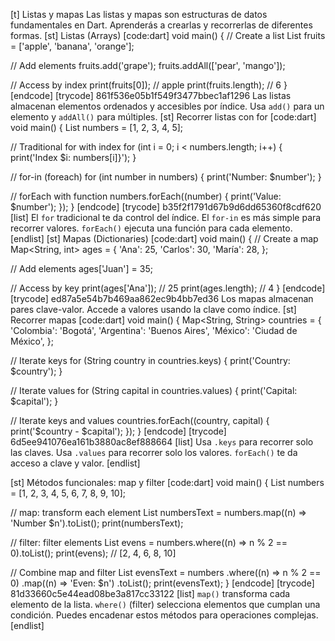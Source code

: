 [t] Listas y mapas
Las listas y mapas son estructuras de datos fundamentales en Dart. Aprenderás a crearlas y recorrerlas de diferentes formas.
[st] Listas (Arrays)
[code:dart]
void main() {
  // Create a list
  List<String> fruits = ['apple', 'banana', 'orange'];
  
  // Add elements
  fruits.add('grape');
  fruits.addAll(['pear', 'mango']);
  
  // Access by index
  print(fruits[0]); // apple
  print(fruits.length); // 6
}
[endcode]
[trycode] 861f536e05b1f549f3477bbec1af1296
Las listas almacenan elementos ordenados y accesibles por índice.
Usa `add()` para un elemento y `addAll()` para múltiples.
[st] Recorrer listas con for
[code:dart]
void main() {
  List<int> numbers = [1, 2, 3, 4, 5];
  
  // Traditional for with index
  for (int i = 0; i < numbers.length; i++) {
    print('Index $i:  numbers[i]}');
  }
  
  // for-in (foreach)
  for (int number in numbers) {
    print('Number: $number');
  }
  
  // forEach with function
  numbers.forEach((number) {
    print('Value: $number');
  });
}
[endcode]
[trycode] b35f2f1791d67b9d6dd65360f8cdf620
[list]
El `for` tradicional te da control del índice.
El `for-in` es más simple para recorrer valores.
`forEach()` ejecuta una función para cada elemento.
[endlist]
[st] Mapas (Dictionaries)
[code:dart]
void main() {
  // Create a map
  Map<String, int> ages = {
    'Ana': 25,
    'Carlos': 30,
    'María': 28,
  };
  
  // Add elements
  ages['Juan'] = 35;
  
  // Access by key
  print(ages['Ana']); // 25
  print(ages.length); // 4
}
[endcode]
[trycode] ed87a5e54b7b469aa862ec9b4bb7ed36
Los mapas almacenan pares clave-valor. Accede a valores usando la clave como índice.
[st] Recorrer mapas
[code:dart]
void main() {
  Map<String, String> countries = {
    'Colombia': 'Bogotá',
    'Argentina': 'Buenos Aires',
    'México': 'Ciudad de México',
  };
  
  // Iterate keys
  for (String country in countries.keys) {
    print('Country: $country');
  }
  
  // Iterate values
  for (String capital in countries.values) {
    print('Capital: $capital');
  }
  
  // Iterate keys and values
  countries.forEach((country, capital) {
    print('$country - $capital');
  });
}
[endcode]
[trycode] 6d5ee941076ea161b3880ac8ef888664
[list]
Usa `.keys` para recorrer solo las claves.
Usa `.values` para recorrer solo los valores.
`forEach()` te da acceso a clave y valor.
[endlist]

[st] Métodos funcionales: map y filter
[code:dart]
void main() {
  List<int> numbers = [1, 2, 3, 4, 5, 6, 7, 8, 9, 10];
  
  // map: transform each element
  List<String> numbersText = numbers.map((n) => 'Number $n').toList();
  print(numbersText);
  
  // filter: filter elements
  List<int> evens = numbers.where((n) => n % 2 == 0).toList();
  print(evens); // [2, 4, 6, 8, 10]
  
  // Combine map and filter
  List<String> evensText = numbers
      .where((n) => n % 2 == 0)
      .map((n) => 'Even: $n')
      .toList();
  print(evensText);
}
[endcode]
[trycode] 81d33660c5e44ead08be3a817cc33122
[list]
`map()` transforma cada elemento de la lista.
`where()` (filter) selecciona elementos que cumplan una condición.
Puedes encadenar estos métodos para operaciones complejas. 
[endlist]